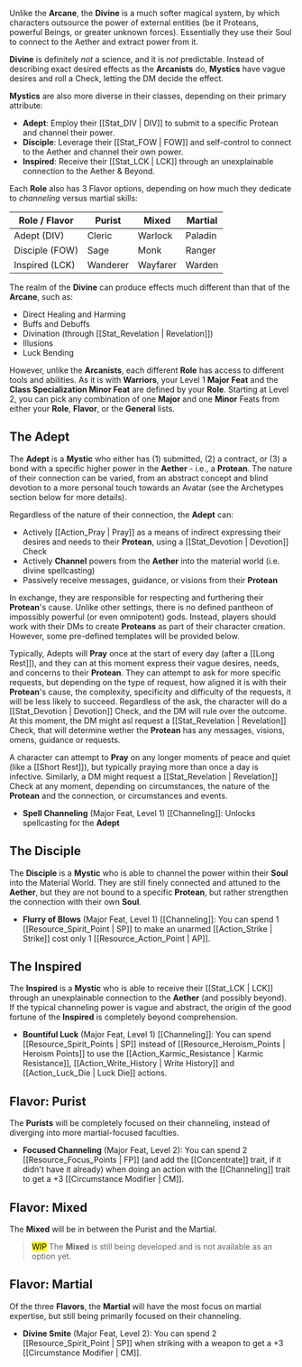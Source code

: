 Unlike the **Arcane**, the **Divine** is a much softer magical system, by which characters outsource the power of external entities (be it Proteans, powerful Beings, or greater unknown forces). Essentially they use their Soul to connect to the Aether and extract power from it.

**Divine** is definitely _not_ a science, and it is _not_ predictable. Instead of describing exact desired effects as the **Arcanists** do, **Mystics** have vague desires and roll a Check, letting the DM decide the effect.

**Mystics** are also more diverse in their classes, depending on their primary attribute:

* **Adept**: Employ their [[Stat_DIV | DIV]] to submit to a specific Protean and channel their power.
* **Disciple**: Leverage their [[Stat_FOW | FOW]] and self-control to connect to the Aether and channel their own power.
* **Inspired**: Receive their [[Stat_LCK | LCK]] through an unexplainable connection to the Aether & Beyond.

Each **Role** also has 3 Flavor options, depending on how much they dedicate to _channeling_ versus martial skills:

| Role / Flavor | Purist   | Mixed     | Martial   |
|---------------|----------|-----------|-----------|
| Adept (DIV)   | Cleric   | Warlock   | Paladin   |
| Disciple (FOW)| Sage     | Monk      | Ranger    |
| Inspired (LCK)| Wanderer | Wayfarer  | Warden    |

The realm of the **Divine** can produce effects much different than that of the **Arcane**, such as:

* Direct Healing and Harming
* Buffs and Debuffs
* Divination (through [[Stat_Revelation | Revelation]])
* Illusions
* Luck Bending

However, unlike the **Arcanists**, each different **Role** has access to different tools and abilities. As it is with **Warriors**, your Level 1 **Major Feat** and the **Class Specialization Minor Feat** are defined by your **Role**. Starting at Level 2, you can pick any combination of one **Major** and one **Minor** Feats from either your **Role**, **Flavor**, or the **General** lists.

## The Adept

The **Adept** is a **Mystic** who either has (1) submitted, (2) a contract, or (3) a bond with a specific higher power in the **Aether** - i.e., a **Protean**.
The nature of their connection can be varied, from an abstract concept and blind devotion to a more personal touch towards an Avatar (see the Archetypes section below for more details).

Regardless of the nature of their connection, the **Adept** can:

* Actively [[Action_Pray | Pray]] as a means of indirect expressing their desires and needs to their **Protean**, using a [[Stat_Devotion | Devotion]] Check
* Actively **Channel** powers from the **Aether** into the material world (i.e. divine spellcasting)
* Passively receive messages, guidance, or visions from their **Protean**

In exchange, they are responsible for respecting and furthering their **Protean**'s cause. Unlike other settings, there is no defined pantheon of impossibly powerful (or even omnipotent) gods. Instead, players should work with their DMs to create **Proteans** as part of their character creation. However, some pre-defined templates will be provided below.

Typically, Adepts will **Pray** once at the start of every day (after a [[Long Rest]]), and they can at this moment express their vague desires, needs, and concerns to their **Protean**. They can attempt to ask for more specific requests, but depending on the type of request, how aligned it is with their **Protean**'s cause, the complexity, specificity and difficulty of the requests, it will be less likely to succeed. Regardless of the ask, the character will do a [[Stat_Devotion | Devotion]] Check, and the DM will rule over the outcome. At this moment, the DM might asl request a [[Stat_Revelation | Revelation]] Check, that will determine wether the **Protean** has any messages, visions, omens, guidance or requests.

A character can attempt to **Pray** on any longer moments of peace and quiet (like a [[Short Rest]]), but typically praying more than once a day is infective. Similarly, a DM might request a [[Stat_Revelation | Revelation]] Check at any moment, depending on circumstances, the nature of the **Protean** and the connection, or circumstances and events.

* **Spell Channeling** (Major Feat, Level 1) [[Channeling]]: Unlocks spellcasting for the **Adept**

## The Disciple

The **Disciple** is a **Mystic** who is able to channel the power within their **Soul** into the Material World. They are still finely connected and attuned to the **Aether**, but they are not bound to a specific **Protean**, but rather strengthen the connection with their own **Soul**.

* **Flurry of Blows** (Major Feat, Level 1) [[Channeling]]: You can spend 1 [[Resource_Spirit_Point | SP]] to make an unarmed [[Action_Strike | Strike]] cost only 1 [[Resource_Action_Point | AP]].

## The Inspired

The **Inspired** is a **Mystic** who is able to receive their [[Stat_LCK | LCK]] through an unexplainable connection to the **Aether** (and possibly beyond). If the typical channeling power is vague and abstract, the origin of the good fortune of the **Inspired** is completely beyond comprehension.

* **Bountiful Luck** (Major Feat, Level 1) [[Channeling]]: You can spend [[Resource_Spirit_Points | SP]] instead of [[Resource_Heroism_Points | Heroism Points]] to use the [[Action_Karmic_Resistance | Karmic Resistance]], [[Action_Write_History | Write History]] and [[Action_Luck_Die | Luck Die]] actions.

## Flavor: Purist

The **Purists** will be completely focused on their channeling, instead of diverging into more martial-focused faculties.

* **Focused Channeling** (Major Feat, Level 2): You can spend 2 [[Resource_Focus_Points | FP]] (and add the [[Concentrate]] trait, if it didn't have it already) when doing an action with the [[Channeling]] trait to get a +3 [[Circumstance Modifier | CM]].

## Flavor: Mixed

The **Mixed** will be in between the Purist and the Martial.

> <mark>WIP</mark> The **Mixed** is still being developed and is not available as an option yet.

## Flavor: Martial

Of the three **Flavors**, the **Martial** will have the most focus on martial expertise, but still being primarily focused on their channeling.

* **Divine Smite** (Major Feat, Level 2): You can spend 2 [[Resource_Spirit_Point | SP]] when striking with a weapon to get a +3 [[Circumstance Modifier | CM]].
